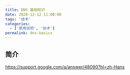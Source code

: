 ```yaml
---
title: DNS 基础知识
date: 2020-12-12 11:00:00
tags: '技术'
categories:
  - ['使用说明', '技术']
permalink: dns-basics
---
```


## 简介

https://support.google.com/a/answer/48090?hl=zh-Hans
